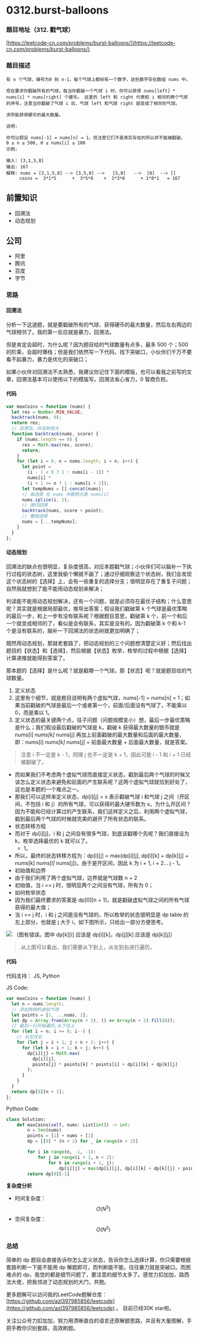# 0312.burst-balloons

### 题目地址（312. 戳气球）

[https://leetcode-cn.com/problems/burst-balloons/](https://leetcode-cn.com/problems/burst-balloons/)

### 题目描述

```text
有 n 个气球，编号为0 到 n-1，每个气球上都标有一个数字，这些数字存在数组 nums 中。

现在要求你戳破所有的气球。每当你戳破一个气球 i 时，你可以获得 nums[left] * nums[i] * nums[right] 个硬币。 这里的 left 和 right 代表和 i 相邻的两个气球的序号。注意当你戳破了气球 i 后，气球 left 和气球 right 就变成了相邻的气球。

求所能获得硬币的最大数量。

说明:

你可以假设 nums[-1] = nums[n] = 1，但注意它们不是真实存在的所以并不能被戳破。
0 ≤ n ≤ 500, 0 ≤ nums[i] ≤ 100
示例:

输入: [3,1,5,8]
输出: 167
解释: nums = [3,1,5,8] --> [3,5,8] -->   [3,8]   -->  [8]  --> []
     coins =  3*1*5      +  3*5*8    +  1*3*8      + 1*8*1   = 167
```

## 前置知识

* 回溯法
* 动态规划

## 公司

* 阿里
* 腾讯
* 百度
* 字节

### 思路

#### 回溯法

分析一下这道题，就是要戳破所有的气球，获得硬币的最大数量，然后左右两边的气球相邻了。我的第一反应就是暴力，回溯法。

但是肯定会超时，为什么呢？因为题目给的气球数量有点多，最多 500 个；500 的阶乘，会超时爆栈；但是我们依然写一下代码，找下突破口，小伙伴们千万不要看不起暴力，暴力是优化的突破口；

如果小伙伴对回溯法不太熟悉，我建议你记住下面的模版，也可以看我之前写的文章，回溯法基本可以使用以下的模版写。回溯法省心省力，0 智商负担。

#### 代码

```javascript
var maxCoins = function (nums) {
  let res = Number.MIN_VALUE;
  backtrack(nums, 0);
  return res;
  // 回溯法，状态树很大
  function backtrack(nums, score) {
    if (nums.length == 0) {
      res = Math.max(res, score);
      return;
    }
    for (let i = 0, n = nums.length; i < n; i++) {
      let point =
        (i - 1 < 0 ? 1 : nums[i - 1]) *
        nums[i] *
        (i + 1 >= n ? 1 : nums[i + 1]);
      let tempNums = [].concat(nums);
      // 做选择 在 nums 中删除元素 nums[i]
      nums.splice(i, 1);
      // 递归回溯
      backtrack(nums, score + point);
      // 撤销选择
      nums = [...tempNums];
    }
  }
};
```

#### 动态规划

回溯法的缺点也很明显，复杂度很高，对应本题戳气球；小伙伴们可以脑补一下执行过程的状态树，这里我偷个懒就不画了；通过仔细观察这个状态树，我们会发现这个状态树的【选择】上，会有一些重复的选择分支；很明显存在了重复子问题；自然我就想到了能不能用动态规划来解决；

判读能不能用动态规划解决，还有一个问题，就是必须存在最优子结构；什么意思呢？其实就是根据局部最优，推导出答案；假设我们戳破第 k 个气球是最优策略的最后一步，和上一步有没有联系呢？根据题目意思，戳破第 k 个，前一个和后一个就变成相邻的了，看似是会有联系，其实是没有的。因为戳破第 k 个和 k-1 个是没有联系的，脑补一下回溯法的状态树就更加明确了；

既然用动态规划，那就老套路了，把动态规划的三个问题想清楚定义好；然后找出题目的【状态】和【选择】，然后根据【状态】枚举，枚举的过程中根据【选择】计算递推就能得到答案了。

那本题的【选择】是什么呢？就是戳哪一个气球。那【状态】呢？就是题目给的气球数量。

1. 定义状态
2. 这里有个细节，就是题目说明有两个虚拟气球，nums\[-1\] = nums\[n\] = 1；如果当前戳破的气球是最后一个或者第一个，前面/后面没有气球了，不能乘以 0，而是乘以 1。
3. 定义状态的最关键两个点，往子问题（问题规模变小）想，最后一步最优策略是什么；我们假设最后戳破的气球是 k，戳破 k 获得最大数量的银币就是 nums\[i\]  _nums\[k\]_  nums\[j\] 再加上前面戳破的最大数量和后面的最大数量，即：nums\[i\]  _nums\[k\]_  nums\[j\] + 前面最大数量 + 后面最大数量，就是答案。

> 注意 i 不一定是 k - 1，同理 j 也不一定是 k + 1，因此可能 i - 1 和 i + 1 已经被戳破了。

* 而如果我们不考虑两个虚拟气球而直接定义状态，戳到最后两个气球的时候又该怎么定义状态来避免和前面的产生联系呢？这两个虚拟气球就恰到好处了，这也是本题的一个难点之一。
* 那我们可以这样来定义状态，dp\[i\]\[j\] = x 表示戳破气球 i 和气球 j 之间（开区间，不包括 i 和 j）的所有气球，可以获得的最大硬币数为 x。为什么开区间？因为不能和已经计算过的产生联系，我们这样定义之后，利用两个虚拟气球，戳到最后两个气球的时候就完美的避开了所有状态的联系。
* 状态转移方程
* 而对于 dp\[i\]\[j\]，i 和 j 之间会有很多气球，到底该戳哪个先呢？我们直接设为 k，枚举选择最优的 k 就可以了。
  * 1。
* 所以，最终的状态转移方程为：dp\[i\]\[j\] = max\(dp\[i\]\[j\], dp\[i\]\[k\] + dp\[k\]\[j\] + nums\[k\]  _nums\[i\]_  nums\[j\]\)。由于是开区间，因此 k 为 i + 1, i + 2... j - 1。
* 初始值和边界
* 由于我们利用了两个虚拟气球，边界就是气球数 n + 2
* 初始值，当 i == j 时，很明显两个之间没有气球，所有为 0；
* 如何枚举状态
* 因为我们最终要求的答案是 dp\[0\]\[n + 1\]，就是戳破虚拟气球之间的所有气球获得的最大值；
* 当 i == j 时，i 和 j 之间是没有气球的，所以枚举的状态很明显是 dp table 的左上部分，也就是 j 大于 i，如下图所示，只给出一部分方便思考。

![](https://tva1.sinaimg.cn/large/007S8ZIlly1ghltwkpbhyj30lk0aoaa9.jpg) （图有错误。图中 dp\[k\]\[i\] 应该是 dp\[i\]\[k\]，dp\[j\]\[k\] 应该是 dp\[k\]\[j\]）

> 从上图可以看出，我们需要从下到上，从左到右进行遍历。

#### 代码

代码支持： JS, Python

JS Code:

```javascript
var maxCoins = function (nums) {
  let n = nums.length;
  // 添加两侧的虚拟气球
  let points = [1, ...nums, 1];
  let dp = Array.from(Array(n + 2), () => Array(n + 2).fill(0));
  // 最后一行开始遍历,从下往上
  for (let i = n; i >= 0; i--) {
    // 从左往右
    for (let j = i + 1; j < n + 2; j++) {
      for (let k = i + 1; k < j; k++) {
        dp[i][j] = Math.max(
          dp[i][j],
          points[j] * points[k] * points[i] + dp[i][k] + dp[k][j]
        );
      }
    }
  }
  return dp[0][n + 1];
};
```

Python Code:

```python
class Solution:
    def maxCoins(self, nums: List[int]) -> int:
        n = len(nums)
        points = [1] + nums + [1]
        dp = [[0] * (n + 2) for _ in range(n + 2)]

        for i in range(n, -1, -1):
            for j in range(i + 1, n + 2):
                for k in range(i + 1, j):
                    dp[i][j] = max(dp[i][j], dp[i][k] + dp[k][j] + points[i] * points[k] * points[j])
        return dp[0][-1]
```

**复杂度分析**

* 时间复杂度：$$O(N ^ 3)$$
* 空间复杂度：$$O(N ^ 2)$$

### 总结

简单的 dp 题目会直接告诉你怎么定义状态，告诉你怎么选择计算，你只需要根据套路判断一下能不能用 dp 解题即可，而判断能不能，往往暴力就是突破口。而困难点的 dp，我觉的都是细节问题了，要注意的细节太多了。感觉力扣加加，路西法大佬，把我领进了动态规划的大门，共勉。

更多题解可以访问我的LeetCode题解仓库：[https://github.com/azl397985856/leetcode](https://github.com/azl397985856/leetcode) 。 目前已经30K star啦。

关注公众号力扣加加，努力用清晰直白的语言还原解题思路，并且有大量图解，手把手教你识别套路，高效刷题。

